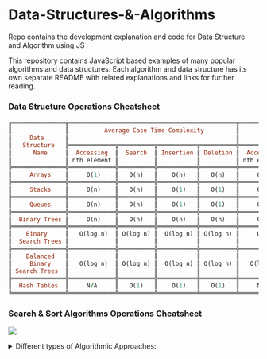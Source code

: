 # Data-Structures-&-Algorithms
Repo contains the development explanation and code for Data Structure and Algorithm using JS


This repository contains JavaScript based examples of many popular algorithms and data structures. Each algorithm and data structure has its own separate README with related explanations and links for further reading.


### Data Structure Operations Cheatsheet

```ruby
╔═══════════════╦═══════════════════════════════════════════════╦═══════════════════════════════════════════════╦════════════╗
║               ║          Average Case Time Complexity         ║           Worst Case Time Complexity          ║   Space    ║
║     Data      ║                                               ║                                               ║ Complexity ║
║   Structure   ╠═════════════╦══════════╦═══════════╦══════════╬═════════════╦══════════╦═══════════╦══════════╬════════════╣
║      Name     ║  Accessing  ║  Search  ║ Insertion ║ Deletion ║  Accessing  ║  Search  ║ Insertion ║ Deletion ║ Worst Case ║
║               ║ nth element ║          ║           ║          ║ nth element ║          ║           ║          ║            ║
╠═══════════════╬═════════════╬══════════╬═══════════╬══════════╬═════════════╬══════════╬═══════════╬══════════╬════════════╣
║     Arrays    ║     O(1)    ║   O(n)   ║    O(n)   ║   O(n)   ║     O(1)    ║   O(n)   ║    O(n)   ║   O(n)   ║    O(n)    ║
╠═══════════════╬═════════════╬══════════╬═══════════╬══════════╬═════════════╬══════════╬═══════════╬══════════╬════════════╣
║     Stacks    ║     O(n)    ║   O(n)   ║    O(1)   ║   O(1)   ║     O(n)    ║   O(n)   ║    O(1)   ║   O(1)   ║    O(n)    ║
╠═══════════════╬═════════════╬══════════╬═══════════╬══════════╬═════════════╬══════════╬═══════════╬══════════╬════════════╣
║     Queues    ║     O(n)    ║   O(n)   ║    O(1)   ║   O(1)   ║     O(n)    ║   O(n)   ║    O(1)   ║   O(1)   ║    O(n)    ║
╠═══════════════╬═════════════╬══════════╬═══════════╬══════════╬═════════════╬══════════╬═══════════╬══════════╬════════════╣
║  Binary Trees ║     O(n)    ║   O(n)   ║    O(n)   ║   O(n)   ║     O(n)    ║   O(n)   ║    O(n)   ║   O(n)   ║    O(n)    ║
╠═══════════════╬═════════════╬══════════╬═══════════╬══════════╬═════════════╬══════════╬═══════════╬══════════╬════════════╣
║    Binary     ║   O(log n)  ║ O(log n) ║  O(log n) ║ O(log n) ║     O(n)    ║   O(n)   ║    O(n)   ║   O(n)   ║    O(n)    ║
║  Search Trees ║             ║          ║           ║          ║             ║          ║           ║          ║            ║
╠═══════════════╬═════════════╬══════════╬═══════════╬══════════╬═════════════╬══════════╬═══════════╬══════════╬════════════╣
║    Balanced   ║             ║          ║           ║          ║             ║          ║           ║          ║            ║
║     Binary    ║   O(log n)  ║ O(log n) ║  O(log n) ║ O(log n) ║   O(log n)  ║ O(log n) ║  O(log n) ║ O(log n) ║  O(log n)  ║
║ Search Trees  ║             ║          ║           ║          ║             ║          ║           ║          ║            ║
╠═══════════════╬═════════════╬══════════╬═══════════╬══════════╬═════════════╬══════════╬═══════════╬══════════╬════════════╣
║  Hash Tables  ║     N/A     ║   O(1)   ║    O(1)   ║   O(1)   ║     N/A     ║   O(n)   ║    O(n)   ║   O(n)   ║    O(n)    ║
╚═══════════════╩═════════════╩══════════╩═══════════╩══════════╩═════════════╩══════════╩═══════════╩══════════╩════════════╝
```
### Search & Sort Algorithms Operations Cheatsheet

![](https://he-s3.s3.amazonaws.com/media/uploads/c950295.png)



<details> 
<summary>Different types of Algorithmic Approaches:</summary>

1. **Brute Force Algorithm**: To device an optimal solution first we need to get a solution at least and then try to optimise it. Every problem can be solved by brute force approach although generally not with appreciable space and time complexity.

2. **Recursive Algorithm**: An approach where an algorithm calls itself again and again until a base condition is achieved whereas iterative algorithm uses loops. Every recursive problem can be solved as an iterative solution and vice versa.

3. **Divide & Conquer Algorithm**: It works on a top-down approach and is preferred for a large problems, where basically you divide the problems into several sub problems. Conquer/Solve each sub problem and combine each sub-problem to get the required result. This algorithm divides the problems into subproblems and then solve each of them and then combine them to form the solution of the given problems.

4. **Dynamic Programming Algorithm**:  It is a bottom-up approach, where we solve all possible small problems then combine them to obtain solutions for bigger problems. Particularly helpful when the number of copying subproblems is exponentially large, and closely related to Optimization problem.
This is a technique for solving optimization problems by breaking them into smaller sub-problems and storing sub-solutionso that the correspinding sub-problem can be solved only once.  Its simply means remembering the past and apply it to future corresponding results and hence this algorithm is quite efficient in terms of time complexity. It is a good methodology for optimization problems that seek the maximal/minimal solutio with restriction as it searches through all possible sub problems and never recomputes the conclusion to any sub problem.

5. **Greedy Algorithm**: In greedy approach, at each step, a decision is made to choose the local optimum, without thinking about the future consequences. It is usually used to solve the optimization problem. An optimization problem is one in which we are given a set of input values, which are required either to be maximized or minimized (known as objective), i.e. some constraints/conditions. This approach doesn't always guarantee the optimal solution however generally produces a solution that is very close in value to the optimal.

6. **Backtracking Algorithm**: In any backtracking problems, the algorithm tries to find a path to the feasible solution which has some intermediary checkpoints. In case they don’t lead to the feasible solution, the problem can backtrack from the checkpoints and take another path in search of the solution.

7. **Branch and Bound Algorithm**: It is an algorithm design paradigm which is generally used for solving combinatorial problems. These problems are typically exponential in terms of time complexity and may require exploring all the possible permutations in worst case. 
</details>
